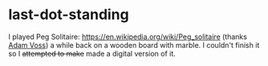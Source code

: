 # last-dot-standing

I played Peg Solitaire: https://en.wikipedia.org/wiki/Peg_solitaire (thanks [Adam Voss](https://github.com/adamvoss)) a while back on a wooden board with marble. I couldn't finish it so I <del>attempted to make</del> made a digital version of it.
